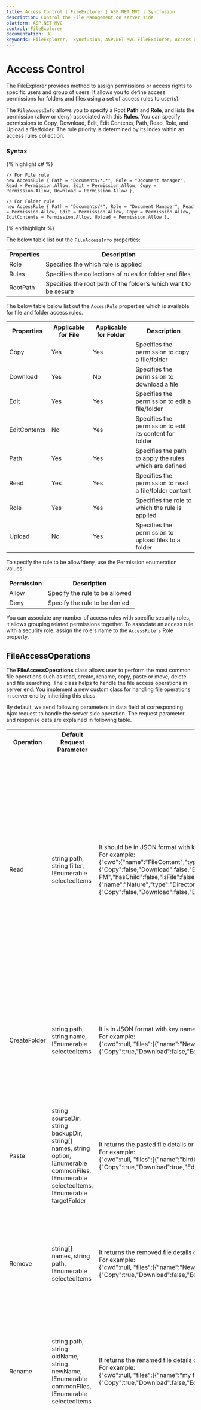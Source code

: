 ```yaml
---
title: Access Control | FileExplorer | ASP.NET MVC | Syncfusion
description: Control the File Management on server side 
platform: ASP.NET MVC
control: FileExplorer
documentation: UG
keywords: FileExplorer,  Syncfusion, ASP.NET MVC FileExplorer, Access Control 
---
```

# Access Control

The FileExplorer provides method to assign permissions or access rights to specific users and group of users. It allows you to define access permissions for folders and files using a set of access rules to user(s).

The `FileAccessInfo` allows you to specify a Root **Path** and **Role**, and lists the permission (allow or deny) associated with this **Rules**. You can specify permissions to Copy, Download, Edit, Edit Contents, Path, Read, Role, and Upload a file/folder. The rule priority is determined by its index within an access rules collection.

### Syntax

{% highlight c# %}

    // For File rule
    new AccessRule { Path = "Documents/*.*", Role = "Document Manager", Read = Permission.Allow, Edit = Permission.Allow, Copy = Permission.Allow, Download = Permission.Allow },

    // For Folder rule
    new AccessRule { Path = "Documents/*", Role = "Document Manager", Read = Permission.Allow, Edit = Permission.Allow, Copy = Permission.Allow, EditContents = Permission.Allow, Upload = Permission.Allow },

{% endhighlight %}

The below table list out the `FileAccessInfo` properties:

<table>
<tr>
<th>
Properties
</th>
<th>
Description
</th>
</tr>
<tr>
<td>
Role
</td>
<td>
Specifies the which role is applied
</td>
</tr>
<tr>
<td>
Rules
</td>
<td>
Specifies the collections of rules for folder and files
</td>
</tr>
<tr>
<td>
RootPath
</td>
<td>
Specifies the root path of the folder’s which want to be secure
</td>
</tr>
</table>

The below table below list out the `AccessRule` properties which is available for file and folder access rules.

<table>
<tr>
<th>
Properties
</th>
<th>
Applicable for File
</th>
<th>
Applicable for Folder
</th>
<th>
Description
</th>
</tr>
<tr>
<td>
Copy
</td>
<td>
Yes
</td>
<td>
Yes
</td>
<td>
Specifies the permission to copy a file/folder
</td>
</tr>
<tr>
<td>
Download
</td>
<td>
Yes
</td>
<td>
No
</td>
<td>
Specifies the permission to download a file
</td>
</tr>
<tr>
<td>
Edit
</td>
<td>
Yes
</td>
<td>
Yes
</td>
<td>
Specifies the permission to edit a file/folder
</td>
</tr>
<tr>
<td>
EditContents
</td>
<td>
No
</td>
<td>
Yes
</td>
<td>
Specifies the permission to edit its content for folder
</td>
</tr>
<tr>
<td>
Path
</td>
<td>
Yes
</td>
<td>
Yes
</td>
<td>
Specifies the path to apply the rules which are defined
</td>
</tr>
<tr>
<td>
Read
</td>
<td>
Yes
</td>
<td>
Yes
</td>
<td>
Specifies the permission to read a file/folder content
</td>
</tr>
<tr>
<td>
Role
</td>
<td>
Yes
</td>
<td>
Yes
</td>
<td>
Specifies the role to which the rule is applied
</td>
</tr>
<tr>
<td>
Upload
</td>
<td>
No
</td>
<td>
Yes
</td>
<td>
Specifies the permission to upload files to a folder
</td>
</tr>
</table>

To specify the rule to be allow/deny, use the Permission enumeration values:

<table>
<tr>
<th>
Permission
</th>
<th>
Description
</th>
</tr>
<tr>
<td>
Allow
</td>
<td>
Specify the rule to be allowed
</td>
</tr>
<tr>
<td>
Deny
</td>
<td>
Specify the rule to be denied
</td>
</tr>
</table>

You can associate any number of access rules with specific security roles, it allows grouping related permissions together. To associate an access rule with a security role, assign the role's name to the `AccessRule's` Role property.

## FileAccessOperations

The **FileAccessOperations** class allows user to perform the most common file operations such as read, create, rename, copy, paste or move, delete and file searching. The class helps to handle the file access operations in server end. You implement a new custom class for handling file operations in server end by inheriting this class.

By default, we send following parameters in data field of corresponding Ajax request to handle the server side operation. The request parameter and response data are explained in following table.

<table>
<tr>
<th>
Operation
</th>
<th>
Default Request Parameter
</th>
<th>
Response data
</th>
<th>
Details
</th>
</tr>
<tr>
<td>
Read
</td>
<td>
string path, string filter, IEnumerable<object> selectedItems
</td>
<td>
It should be in JSON format with key name as `files` and `cwd`. The JSON fields contains the following field names '*name,  isFile, hasChild, permission*'.
<br/>
For example:
<br/>
    {"cwd":{"name":"FileContent","type":"Directory","size":0,"dateModified":"3/30/2016 9:19:27 PM","hasChild":true,"isFile":false,"filterPath":null,"permission":{"Copy":false,"Download":false,"Edit":false,"EditContents":false,"Read":true,"Upload":false}},
    "files":[{"name":"Documents","type":"Directory","size":0,"dateModified":"3/30/2016 9:20:10 PM","hasChild":false,"isFile":false,"filterPath":null,"permission":{"Copy":true,"Download":false,"Edit":false,"EditContents":true,"Read":true,"Upload":true}},
    {"name":"Nature","type":"Directory","size":0,"dateModified":"3/30/2016 9:19:27 PM","hasChild":false,"isFile":false,"filterPath":null,"permission":{"Copy":false,"Download":false,"Edit":false,"EditContents":false,"Read":false,"Upload":false}}],
    "details":null,
    "error":null}
</td>
<td>
It used to get all immediate files and sub-folders of the given path and it returns the matched type of files only, which are specified in '*filter*' parameter. 

(here `cwd` represents details of the given path and `files` represents details of the child files and folders of the given path)
</td>
</tr>
<tr>
<td>
CreateFolder
</td>
<td>
string path, string name, IEnumerable<object> selectedItems
</td>
<td>
It is in JSON format with key name as `files`. The '*name*' and '*permission*' fields are necessary on return JSON data.
<br/>
For example:
<br/>
    {"cwd":null,
    "files":[{"name":"New Folder", "type":"Directory","size":0,"dateModified":"4/6/2016 2:55:22 PM","hasChild":true,"isFile":false,"filterPath":null,"permission":{"Copy":true,"Download":false,"Edit":true,"EditContents":true,"Read":true,"Upload":true}}],
    "details":null,
    "error":null}
</td>
<td>
It used to create a new folder in given path with specified name.

(here `files` represents details of the newly added folder’s)
</td>
</tr>
<tr>
<td>
Paste
</td>
<td>
string sourceDir, string backupDir, string[] names, string option, IEnumerable<CommonFileDetails> commonFiles, IEnumerable<object> selectedItems, IEnumerable<object> targetFolder
</td>
<td>
It returns the pasted file details or null.
<br/>
For example:
<br/>
    {"cwd":null,
    "files":[{"name":"bird(1).jpg","type":"File","size":102182,"dateModified":"3/23/2016 6:05:32 PM","hasChild":false,"isFile":true,"filterPath":null,"permission":{"Copy":true,"Download":true,"Edit":true,"EditContents":true,"Read":true,"Upload":true}}],
    "details":null,
    "error":null}
</td>
<td>
This method helps to copy or move files from one location to another location.

(here `files` represents details of the pasted items)

</td>
</tr>
<tr>
<td>
Remove
</td>
<td>
string[] names, string path, IEnumerable<object> selectedItems
</td>
<td>
It returns the removed file details or null.
<br/>
For example:
<br/>
    {"cwd":null,
    "files":[{"name":"New folder", "type":"Directory","size":0,"dateModified":"4/6/2016 3:05:17 PM","hasChild":true,"isFile":false,"filterPath":null,"permission":{"Copy":true,"Download":false,"Edit":true,"EditContents":true,"Read":true,"Upload":true}}],
    "details":null,
    "error":null}
</td>
<td>
It helps to remove the specified items from given path. 

(here `files` represents details of the removed item)
</td>
</tr>
<tr>
<td>
Rename
</td>
<td>
string path, string oldName, string newName, IEnumerable<CommonFileDetails> commonFiles, IEnumerable<object> selectedItems
</td>
<td>
It returns the renamed file details or null.
<br/>
For example:
<br/>
    {"cwd":null,
    "files":[{"name":"my folder", "type":"Directory","size":0,"dateModified":"4/6/2016 3:05:17 PM","hasChild":true,"isFile":false,"filterPath":null,"permission":{"Copy":true,"Download":false,"Edit":true,"EditContents":true,"Read":true,"Upload":true}}],
    "details":null,
    "error":null}
</td>
<td>
This method helps to rename the file/folder, which is available in given path.

(here `files` represents details of the renamed items)
</td>
</tr>
<tr>
<td>
GetDetails
</td>
<td>
string path, string[] names, IEnumerable<object> selectedItems
</td>
<td>
It is in JSON data with key name as `details`.
<br/>
For example:
<br/>
    {"cwd":null,
    "files":null,
    "details":[{"Name":"green.jpg","Location":"C:\\Users\\XXX\\AppData\\Local\\Syncfusion\\EssentialStudio\\14.1.0.40\\MVC\\Samples\\web\\FileContent\\Documents\\green.jpg","Type":".jpg","Size":89894,"Created":"3/30/2016 9:19:25 PM","Modified":"3/23/2016 6:05:32 PM","Permission":{"Copy":true,"Download":true,"Edit":true,"EditContents":true,"Read":true,"Upload":true}}],
    "error":null}
</td>
<td>
This method used to get the details of the specified file or directory.

(here `details` represents details of the given path which is need to be showcased to user)
</td>
</tr>
<tr>
<td>
Download
</td>
<td>
string path, string[] names, IEnumerable<object> selectedItems
</td>
<td>
Void
</td>
<td>
This method helps to download the specified files in the given path.
</td>
</tr>
<tr>
<td>
Upload
</td>
<td>
IEnumerable<System.Web.HttpPostedFileBase> files, string path, IEnumerable<object> selectedItems
</td>
<td>
Void
</td>
<td>
This method helps to upload the specified files to given path.
</td>
</tr>
<tr>
<td>
Search
</td>
<td>
string path, string filter, string searchString,  bool caseSensitive, IEnumerable<object> selectedItems
</td>
<td>
It returns JSON data with key name as `files` and JSON fields need to be with following field names '**name, isFile, hasChild, permission**'.
<br/>
For example:
<br/>
    {"cwd":{"name":"FileContent","type":"Directory","size":0,"dateModified":"3/30/2016 9:19:27 PM","hasChild":true,"isFile":false,"filterPath":null,"permission":{"Copy":false,"Download":false,"Edit":false,"EditContents":false,"Read":true,"Upload":false}},    "files":[{"name":"bird.jpg","type":"File","size":102182,"dateModified":"1/9/2016 6:48:42 AM","hasChild":false,"isFile":true,"filterPath":null,"permission":{"Copy":false,"Download":false,"Edit":false,"EditContents":true,"Read":true,"Upload":false}},    {"name":"sea.jpg","type":"File","size":97145,"dateModified":"1/9/2016 6:48:42 AM","hasChild":false,"isFile":true,"filterPath":null,"permission":{"Copy":false,"Download":false,"Edit":false,"EditContents":false,"Read":true,"Upload":true}}],
    "details":null,
    "error":null}
</td>
<td>
It used to search all the matched files and sub-folders in the given folder path also it filters the specified files using it types.
</td>
</tr>
</table>

I> If needed, customer can also add additional data along with existing properties using **FileExplorerDirectoryContent** class

### Example

We can make a FileExplorer with access rule by doing following steps,
1.	Add the following code example to the corresponding View page to render the FileExplorer.

{% highlight c# %}
    
    @Html.EJ().FileExplorer("fileExplorer").Path("~/FileContent/").AjaxAction(@Url.Content("FileAccessDefault"))

{% endhighlight %}

2.	Add the following code example to the corresponding controller page. The `FileAccessDefault` method triggers from Ajax request with specific ActionType value as parameter.

{% highlight c# %}
    
    public ActionResult FileAccessDefault(FileExplorerParams args)
    {
        FileAccessOperations operation = new FileAccessOperations(GetRules());
        switch (args.ActionType)
        {
            case "Read":
                return Json(operation.Read(args.Path, args.ExtensionsAllow));
            case "CreateFolder":
                return Json(operation.CreateFolder(args.Path, args.Name));
            case "Paste":
                return Json(operation.Paste(args.LocationFrom, args.LocationTo, args.Names, args.Action, args.CommonFiles));
            case "Remove":
                return Json(operation.Remove(args.Names, args.Path));
            case "Rename":
                return Json(operation.Rename(args.Path, args.Name, args.NewName, args.CommonFiles));
            case "GetDetails":
                return Json(operation.GetDetails(args.Path, args.Names));
            case "Download":
                operation.Download(args.Path, args.Names);
                break;
            case "Upload":
                operation.Upload(args.FileUpload, args.Path);
                break;
            case "Search":
                return Json(operation.Search(args.Path, args.ExtensionsAllow, args.SearchString, args.CaseSensitive));
        }
        return Json("");
    }
    public FileAccessInfo GetRules()
    {
        FileAccessInfo rules = new FileAccessInfo();
        List<AccessRule> accessRules = new List<AccessRule> {
            // For Default User
            new AccessRule { Path = "*.*", Role = "Default User", Read = Permission.Deny, Edit = Permission.Deny, Copy = Permission.Deny, Download = Permission.Deny },
            new AccessRule { Path = "*", Role = "Default User", Read = Permission.Deny, Edit = Permission.Deny, Copy = Permission.Deny, EditContents = Permission.Deny, Upload = Permission.Deny },
            new AccessRule { Path = "", Role = "Default User", Read = Permission.Allow, Edit = Permission.Deny, Copy = Permission.Deny, EditContents = Permission.Deny, Upload = Permission.Deny },
            // For Administrator
            new AccessRule { Path = "*.*", Role = "Administrator", Read = Permission.Allow, Edit = Permission.Allow, Copy = Permission.Allow, Download = Permission.Allow },
            new AccessRule { Path = "*", Role = "Administrator", Read = Permission.Allow, Edit = Permission.Allow, Copy = Permission.Allow, EditContents = Permission.Allow, Upload = Permission.Allow },
            new AccessRule { Path = "", Role = "Administrator", Read = Permission.Allow, Edit = Permission.Deny, Copy = Permission.Allow, EditContents = Permission.Allow, Upload = Permission.Allow },
            // For Document Manager
            new AccessRule { Path = "*.*", Role = "Document Manager", Read = Permission.Deny, Edit = Permission.Deny, Copy = Permission.Deny, Download = Permission.Deny },
            new AccessRule { Path = "Documents/*.*", Role = "Document Manager", Read = Permission.Allow, Edit = Permission.Allow, Copy = Permission.Allow, Download = Permission.Allow },
            new AccessRule { Path = "*", Role = "Document Manager", Read = Permission.Deny, Edit = Permission.Deny, Copy = Permission.Deny, EditContents = Permission.Deny, Upload = Permission.Deny },
            new AccessRule { Path = "", Role = "Document Manager", Read = Permission.Allow, Edit = Permission.Deny, Copy = Permission.Deny, EditContents = Permission.Deny, Upload = Permission.Deny },
            new AccessRule { Path = "Documents", Role = "Document Manager", Read = Permission.Allow, Edit = Permission.Deny, Copy = Permission.Allow, EditContents = Permission.Allow, Upload = Permission.Allow },
            new AccessRule { Path = "Documents/*", Role = "Document Manager", Read = Permission.Allow, Edit = Permission.Allow, Copy = Permission.Allow, EditContents = Permission.Allow, Upload = Permission.Allow },
        };
        rules.Rules = accessRules;
        rules.Role = User.Identity.Name; // Specify the current user role
        rules.RootPath = "~/FileContent/";
        return rules;
    }

{% endhighlight %}

The following screenshot displays the output of the above code.

{% include image.html url="/AccessControl_images/AccessControl_img1.png" caption="FileExplorer with Access Rule"%}
